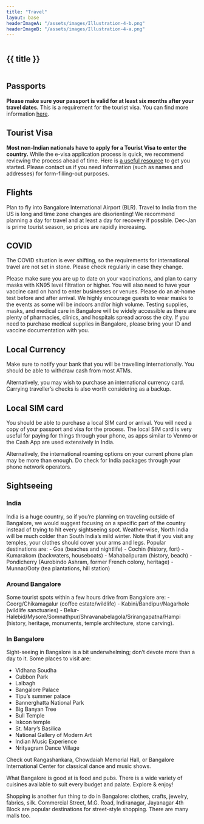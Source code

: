 ```yaml
---
title: "Travel"
layout: base
headerImageA: "/assets/images/Illustration-4-b.png"
headerImageB: "/assets/images/Illustration-4-a.png"
---
```


<section class="page__header">
    <figure class="header__image left"><img src="{{ headerImageA }}" alt=""></figure>
    <h1 class="header__title">{{ title }}</h1>
    <figure class="header__image right"><img src="{{ headerImageB }}" alt=""></figure>
</section>
<section class="page__section">
    <article class="page__row">
        <div class="page__column">
            <h2 class="page__title">Passports</h2>
        </div>
        <div class="page__column">
            <p class="page__description"><strong>Please make sure your passport is valid for at least six months after
                    your travel dates.</strong> This is a requirement for the tourist visa. You can find more
                information <a
                    href="https://travel.state.gov/content/travel/en/international-travel/International-Travel-Country-Information-Pages/India.html">here</a>.
            </p>
        </div>
    </article>
    <article class="page__row">
        <div class="page__column">
            <h2 class="page__title">Tourist Visa</h2>
        </div>
        <div class="page__column">
            <p class="page__description"><strong>Most non-Indian nationals have to apply for a Tourist Visa to enter the
                    country.</strong> While the e-visa application process is quick, we recommend reviewing the process
                ahead of time. Here is <a href="https://www.cgisf.gov.in/page/e-visa/">a useful resource</a> to get you
                started. Please contact us if you need information (such as names and addresses) for form-filling-out
                purposes.</p>
        </div>
    </article>
    <article class="page__row">
        <div class="page__column">
            <h2 class="page__title">Flights</h2>
        </div>
        <div class="page__column">
            <p class="page__description">Plan to fly into Bangalore International Airport (BLR). Travel to India from
                the US is long and time zone changes are disorienting! We recommend planning a day for travel and at
                least a day for recovery if possible. Dec-Jan is prime tourist season, so prices
                are rapidly increasing.
            </p>
        </div>
    </article>
    <article class="page__row">
        <div class="page__column">
            <h2 class="page__title">COVID</h2>
        </div>
        <div class="page__column">
            <p class="page__description">The COVID situation is ever shifting, so the requirements for international
                travel are not set in stone. Please check regularly in case they change.</p>
            <p class="page__description">Please make sure you are up to date on your vaccinations, and plan to carry
                masks with KN95 level filtration or higher. You will also need to have your vaccine card on hand to
                enter businesses or venues. Please do an at-home test before and after arrival. We highly encourage
                guests to wear masks to the events as some will be indoors and/or high volume. Testing supplies, masks,
                and medical care in Bangalore will be widely accessible as there are plenty of pharmacies, clinics, and
                hospitals spread across the city. If you need to purchase medical supplies in Bangalore, please bring
                your ID and vaccine documentation with you.
            </p>
        </div>
    </article>
    <article class="page__row">
        <div class="page__column">
            <h2 class="page__title">Local Currency</h2>
        </div>
        <div class="page__column">
            <p class="page__description">Make sure to notify your bank that you will be travelling internationally. You
                should be able to withdraw cash from most ATMs. </p>
            <p class="page__description">Alternatively, you may wish to purchase an international currency card.
                Carrying traveller’s checks is also worth considering as a backup.</p>
        </div>
    </article>
    <article class="page__row">
        <div class="page__column">
            <h2 class="page__title">Local SIM card</h2>
        </div>
        <div class="page__column">
            <p class="page__description">You should be able to purchase a local SIM card or arrival. You will need a
                copy of your passport and visa for the process. The local SIM card is very useful for paying for things
                through your phone, as apps similar to Venmo or the Cash App are used extensively in India.</p>
            <p class="page__description">Alternatively, the international roaming options on your current phone plan may
                be more than enough. Do check for India packages through your phone network operators.</p>
        </div>
    </article>
    <article class="page__row">
        <div class="page__column">
            <h2 class="page__title">Sightseeing</h2>
        </div>
        <div class="page__column">
            <div class="page__description-section">
                <h3 class="page__description-title">India</h3>
                <p class="page__description">India is a huge country, so if you’re planning on traveling outside of
                    Bangalore, we would suggest focusing on a specific part of the country instead of trying to hit
                    every sightseeing spot. Weather-wise, North India will be much colder than South India’s mild
                    winter. Note that if you visit any temples, your clothes should cover your arms and legs. Popular
                    destinations are:
                    - Goa (beaches and nightlife)
                    - Cochin (history, fort)
                    - Kumarakom (backwaters, houseboats)
                    - Mahabalipuram (history, beach)
                    - Pondicherry (Aurobindo Ashram, former French colony, heritage)
                    - Munnar/Ooty (tea plantations, hill station)</p>
            </div>
            <div class="page__description-section">
                <h3 class="page__description-title">Around Bangalore</h3>
                <p class="page__description">Some tourist spots within a few hours drive from Bangalore are:
                    - Coorg/Chikamagalur (coffee estate/wildlife)
                    - Kabini/Bandipur/Nagarhole (wildlife sanctuaries)
                    - Belur-Halebid/Mysore/Somnathpur/Shravanabelagola/Srirangapatna/Hampi (history, heritage,
                    monuments, temple architecture, stone carving). </p>
            </div>
            <div class="page__description-section">
                <h3 class="page__description-title">In Bangalore</h3>
                <p class="page__description">Sight-seeing in Bangalore is a bit underwhelming; don’t devote more than a
                    day to it. Some places to visit are:</p>
                <ul>
                    <li>Vidhana Soudha</li>
                    <li>Cubbon Park</li>
                    <li>Lalbagh</li>
                    <li>Bangalore Palace</li>
                    <li>Tipu’s summer palace</li>
                    <li>Bannerghatta National Park</li>
                    <li>Big Banyan Tree</li>
                    <li>Bull Temple</li>
                    <li>Iskcon temple</li>
                    <li>St. Mary’s Basilica</li>
                    <li>National Gallery of Modern Art</li>
                    <li>Indian Music Experience</li>
                    <li>Nrityagram Dance Village</li>
                </ul>
                <p class="page__description">Check out Rangashankara, Chowdaiah Memorial Hall, or Bangalore
                    International
                    Center for classical dance and music shows.</p>
                <p class="page__description">What Bangalore is good at is food and pubs. There is a wide variety of
                    cuisines available to suit every budget and palate. Explore & enjoy!</p>
                <p class="page__description">Shopping is another fun thing to do in Bangalore: clothes, crafts, jewelry,
                    fabrics, silk. Commercial Street, M.G. Road, Indiranagar, Jayanagar 4th Block are popular
                    destinations for street-style shopping. There are many malls too.</p>
            </div>
        </div>
    </article>
</section>